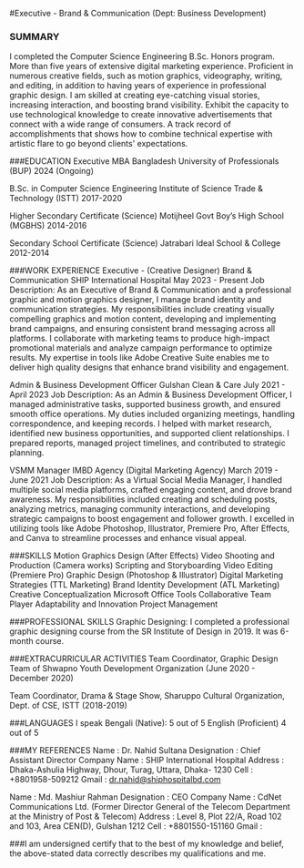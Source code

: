 #Executive - Brand & Communication (Dept: Business Development)


### SUMMARY
I completed the Computer Science Engineering B.Sc. Honors program. More than five years of 
extensive digital marketing experience. Proficient in numerous creative fields, such as motion 
graphics, videography, writing, and editing, in addition to having years of experience in 
professional graphic design. I am skilled at creating eye-catching visual stories, increasing 
interaction, and boosting brand visibility. Exhibit the capacity to use technological knowledge to 
create innovative advertisements that connect with a wide range of consumers. A track record 
of accomplishments that shows how to combine technical expertise with artistic flare to go 
beyond clients' expectations.


###EDUCATION
Executive MBA
Bangladesh University of Professionals (BUP)
2024 (Ongoing)

B.Sc. in Computer Science Engineering
Institute of Science Trade & Technology (ISTT)
2017-2020

Higher Secondary Certificate (Science)
Motijheel Govt Boy’s High School (MGBHS)
2014-2016

Secondary School Certificate (Science)
Jatrabari Ideal School & College
2012-2014

###WORK EXPERIENCE
Executive - (Creative Designer) Brand & Communication
SHIP International Hospital
May 2023 - Present
Job Description: As an Executive of Brand & Communication and a professional graphic and 
motion graphics designer, I manage brand identity and communication strategies. My responsibilities
include creating visually compelling graphics and motion content, developing and implementing 
brand campaigns, and ensuring consistent brand messaging across all platforms. I collaborate with 
marketing teams to produce high-impact promotional materials and analyze campaign performance
to optimize results. My expertise in tools like Adobe Creative Suite enables me to deliver high 
quality designs that enhance brand visibility and engagement.

Admin & Business Development Officer
Gulshan Clean & Care
July 2021 - April 2023
Job Description: As an Admin & Business Development Officer, I managed administrative tasks, 
supported business growth, and ensured smooth office operations. My duties included organizing 
meetings, handling correspondence, and keeping records. 
I helped with market research, identified new business opportunities, and supported client 
relationships. I prepared reports, managed project timelines, and contributed to strategic planning.

VSMM Manager
IMBD Agency (Digital Marketing Agency)
March 2019 - June 2021 
Job Description: As a Virtual Social Media Manager, I handled multiple social media platforms, 
crafted engaging content, and drove brand awareness. My responsibilities included creating and 
scheduling posts, analyzing metrics, managing community interactions, and developing strategic 
campaigns to boost engagement and follower growth. I excelled in utilizing tools like Adobe 
Photoshop, Illustrator, Premiere Pro, After Effects, and Canva to streamline processes and 
enhance visual appeal.


###SKILLS
Motion Graphics Design (After Effects)
Video Shooting and Production 
(Camera works)
Scripting and Storyboarding
Video Editing (Premiere Pro)
Graphic Design (Photoshop & Illustrator)
Digital Marketing Strategies (TTL Marketing)
Brand Identity Development (ATL Marketing)
Creative Conceptualization
Microsoft Office Tools
Collaborative Team Player
Adaptability and Innovation
Project Management


###PROFESSIONAL SKILLS
Graphic Designing: I completed a professional 
graphic designing course from the SR Institute 
of Design in 2019.
It was 6-month course.


###EXTRACURRICULAR ACTIVITIES
Team Coordinator, Graphic Design Team of 
Shwapno Youth Development Organization
(June 2020 - December 2020)

Team Coordinator, Drama & Stage Show, 
Sharuppo Cultural Organization, 
Dept. of CSE, ISTT (2018-2019)

###LANGUAGES
I speak
Bengali (Native): 5 out of 5
English (Proficient) 4 out of 5


###MY REFERENCES
Name : Dr. Nahid Sultana
Designation : Chief Assistant Director
Company Name : SHIP International Hospital
Address : Dhaka-Ashulia Highway, Dhour, Turag, Uttara, Dhaka- 1230
Cell : +8801958-509212
Gmail : dr.nahid@shiphospitalbd.com

Name : Md. Mashiur Rahman
Designation : CEO
Company Name : CdNet Communications Ltd. (Former Director General of the Telecom Department at the Ministry of Post & Telecom)
Address : Level 8, Plot 22/A, Road 102 and 103, Area CEN(D), Gulshan 1212
Cell : +8801550-151160
Gmail : 


###I am undersigned certify that to the best of my knowledge and belief, the above-stated data correctly describes my qualifications and me.
